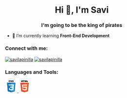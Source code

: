 <h1 align="center">Hi 👋, I'm Savi</h1>
<h3 align="center">I'm going to be the king of pirates</h3>

- 🌱 I’m currently learning **Front-End Development**

<h3 align="left">Connect with me:</h3>
<p align="left">
<a href="https://twitter.com/savilapinilla" target="blank"><img align="center" src="https://raw.githubusercontent.com/rahuldkjain/github-profile-readme-generator/master/src/images/icons/Social/twitter.svg" alt="savilapinilla" height="30" width="40" /></a>
<a href="https://instagram.com/savilapinilla" target="blank"><img align="center" src="https://raw.githubusercontent.com/rahuldkjain/github-profile-readme-generator/master/src/images/icons/Social/instagram.svg" alt="savilapinilla" height="30" width="40" /></a>
</p>

<h3 align="left">Languages and Tools:</h3>
<p align="left"> <a href="https://www.w3schools.com/css/" target="_blank" rel="noreferrer"> <img src="https://raw.githubusercontent.com/devicons/devicon/master/icons/css3/css3-original-wordmark.svg" alt="css3" width="40" height="40"/> </a> <a href="https://www.w3.org/html/" target="_blank" rel="noreferrer"> <img src="https://raw.githubusercontent.com/devicons/devicon/master/icons/html5/html5-original-wordmark.svg" alt="html5" width="40" height="40"/> </a> </p>
